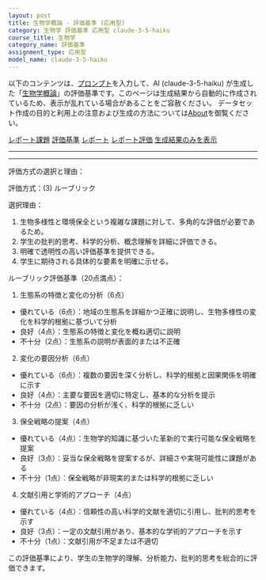 ```yaml
---
layout: post
title: 生物学概論 - 評価基準 (応用型)
category: 生物学 評価基準 応用型 claude-3-5-haiku
course_title: 生物学
category_name: 評価基準
assignment_type: 応用型
model_name: claude-3-5-haiku
---
```


以下のコンテンツは、[プロンプト](http://127.0.0.1:8000/generated/生物学/claude-3-5-haiku/prompt_評価基準-応用型.md)を入力して、AI (claude-3-5-haiku) が生成した「[生物学概論](/contents/生物学/)」の評価基準です。このページは生成結果から自動的に作成されているため、表示が乱れている場合があることをご容赦ください。
データセット作成の目的と利用上の注意および生成の方法については[About](/About)を御覧ください。

[レポート課題](../レポート課題-応用型)
[評価基準](../評価基準-応用型)
[レポート](../レポート-応用型)
[レポート評価](../レポート評価-応用型)
[生成結果のみを表示](http://127.0.0.1:8000/generated/生物学/claude-3-5-haiku/評価基準-応用型.md)
  

***
***
  
評価方式の選択と理由：

評価方式：(3) ルーブリック

選択理由：
1. 生物多様性と環境保全という複雑な課題に対して、多角的な評価が必要であるため。
2. 学生の批判的思考、科学的分析、概念理解を詳細に評価できる。
3. 明確で透明性の高い評価基準を提供できる。
4. 学生に期待される具体的な要素を明確に示せる。

ルーブリック評価基準（20点満点）：

1. 生態系の特徴と変化の分析（6点）
- 優れている（6点）：地域の生態系を詳細かつ正確に説明し、生物多様性の変化を科学的根拠に基づいて分析
- 良好（4点）：生態系の特徴と変化を概ね適切に説明
- 不十分（2点）：生態系の説明が表面的または不正確

2. 変化の要因分析（6点）
- 優れている（6点）：複数の要因を深く分析し、科学的根拠と因果関係を明確に示す
- 良好（4点）：主要な要因を適切に特定し、基本的な分析を提示
- 不十分（2点）：要因の分析が浅く、科学的根拠に乏しい

3. 保全戦略の提案（4点）
- 優れている（4点）：生物学的知識に基づいた革新的で実行可能な保全戦略を提案
- 良好（3点）：妥当な保全戦略を提案するが、詳細さや実現可能性に課題がある
- 不十分（1点）：保全戦略が非現実的または科学的根拠に乏しい

4. 文献引用と学術的アプローチ（4点）
- 優れている（4点）：信頼性の高い科学的文献を適切に引用し、批判的思考を示す
- 良好（3点）：一定の文献引用があり、基本的な学術的アプローチを示す
- 不十分（1点）：文献引用が不足または不適切

この評価基準により、学生の生物学的理解、分析能力、批判的思考を総合的に評価できます。

